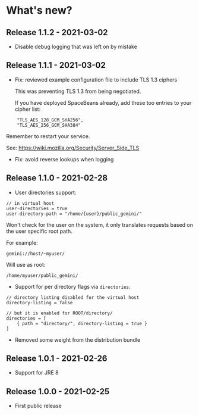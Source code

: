 # What's new?

## Release 1.1.2 - 2021-03-02

 - Disable debug logging that was left on by mistake

## Release 1.1.1 - 2021-03-02

 - Fix: reviewed example configuration file to include TLS 1.3 ciphers

   This was preventing TLS 1.3 from being negotiated.

   If you have deployed SpaceBeans already, add these too entries to your cipher list:

```
    "TLS_AES_128_GCM_SHA256",
    "TLS_AES_256_GCM_SHA384"
```

   Remember to restart your service.

   See: https://wiki.mozilla.org/Security/Server_Side_TLS

 - Fix: avoid reverse lookups when logging

## Release 1.1.0 - 2021-02-28

 - User directories support:

```
// in virtual host
user-directories = true
user-directory-path = "/home/{user}/public_gemini/"
```

Won't check for the user on the system, it only translates requests based on the user specific root path.

For example:

```
gemini://host/~myuser/
```

Will use as root:

```
/home/myuser/public_gemini/
```

 - Support for per directory flags via `directories`:

```
// directory listing disabled for the virtual host
directory-listing = false

// but it is enabled for ROOT/directory/
directories = [
    { path = "directory/", directory-listing = true }
]
```

 - Removed some weight from the distribution bundle

## Release 1.0.1 - 2021-02-26

 - Support for JRE 8

## Release 1.0.0 - 2021-02-25

 - First public release

